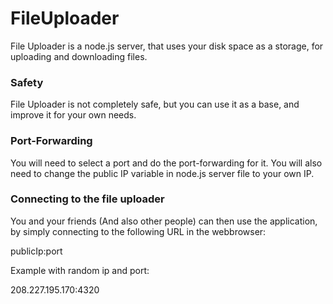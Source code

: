 # FileUploader
File Uploader is a node.js server, that uses your disk space as a storage, for uploading and downloading files.


### Safety
File Uploader is not completely safe, but you can use it as a base, and improve it for your own needs.


### Port-Forwarding
You will need to select a port and do the port-forwarding for it. You will also need to change the public IP variable in node.js server file to your own IP.


### Connecting to the file uploader
You and your friends (And also other people) can then use the application, by simply connecting to the following URL in the webbrowser:

publicIp:port

Example with random ip and port:

208.227.195.170:4320
